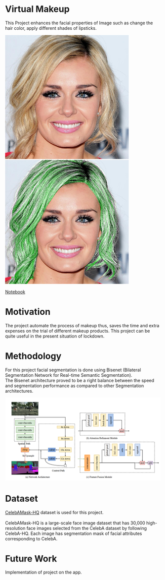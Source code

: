 # Virtual Makeup

This Project enhances the facial properties of Image such as change the hair color, apply different shades of lipsticks.

 <p float="left">
 <img src="https://github.com/sauravakolia/VirtualMakeup/blob/main/orig.png" width="400">
 <img src="https://github.com/sauravakolia/VirtualMakeup/blob/main/hair.png" width="400" >
 </p>

<a href="https://github.com/sauravakolia/VirtualMakeup/blob/main/Makeup.ipynb">Notebook</a>

 # Motivation
The project automate the process of makeup thus, saves the time and extra expenses on the trial of different makeup products. This project can be quite useful in the present situation of lockdown.

# Methodology
For this project facial segmentation is done using Bisenet (Bilateral Segmentation Network for Real-time Semantic Segmentation). </br>
The Bisenet architecture proved to be  a right balance between the speed and segmentation performance as compared to other Segmentation architectures.</br>

<img src="https://github.com/sauravakolia/VirtualMakeup/blob/main/bisenet.png">

# Dataset
<a href="https://github.com/switchablenorms/CelebAMask-HQ">CelebAMask-HQ</a> dataset is used for this project.</br>
</br>
CelebAMask-HQ is a large-scale face image dataset that has 30,000 high-resolution face images selected from the CelebA dataset by following CelebA-HQ. Each image has segmentation mask of facial attributes corresponding to CelebA.

# Future Work
Implementation of project on the app.
